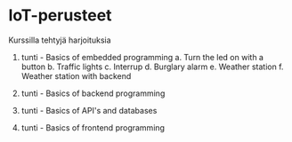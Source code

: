 # IoT-perusteet

Kurssilla tehtyjä harjoituksia

1. tunti - Basics of embedded programming
   a. Turn the led on with a button
   b. Traffic lights
   c. Interrup
   d. Burglary alarm
   e. Weather station
   f. Weather station with backend

3. tunti - Basics of backend programming

4. tunti - Basics of API's and databases

5. tunti - Basics of frontend programming

